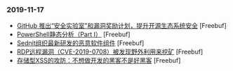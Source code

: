 ### 2019-11-17

* [GitHub 推出“安全实验室”和漏洞奖励计划，提升开源生态系统安全](https://www.freebuf.com/news/220283.html) [Freebuf]
* [PowerShell静态分析（Part I）](https://www.freebuf.com/articles/network/218399.html) [Freebuf]
* [Sednit组织最新研发的恶意软件组件](https://www.freebuf.com/articles/network/216434.html) [Freebuf]
* [RDP远程漏洞（CVE-2019-0708）被发现野外利用来挖矿](https://www.freebuf.com/articles/system/218963.html) [Freebuf]
* [存储型XSS的攻防：不想做开发的黑客不是好黑客](https://www.freebuf.com/vuls/217092.html) [Freebuf]
